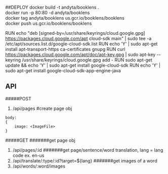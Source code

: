 ##DEPLOY
docker build -t andyta/booklens .  
docker run -p 80:80 -d andyta/booklens  
docker tag andyta/booklens us.gcr.io/booklens/booklens  
docker push us.gcr.io/booklens/booklens


RUN echo "deb [signed-by=/usr/share/keyrings/cloud.google.gpg] https://packages.cloud.google.com/apt cloud-sdk main" | sudo tee -a /etc/apt/sources.list.d/google-cloud-sdk.list
RUN echo 'Y' | sudo apt-get install apt-transport-https ca-certificates gnupg
RUN curl https://packages.cloud.google.com/apt/doc/apt-key.gpg | sudo apt-key --keyring /usr/share/keyrings/cloud.google.gpg add -
RUN sudo apt-get update && echo 'Y' | sudo apt-get install google-cloud-sdk
RUN echo 'Y' | sudo apt-get install google-cloud-sdk-app-engine-java

## API
#####POST
1. /api/pages #create page obj
```
body:
{
    image: <ImageFile>
}
```
#####GET
#######get page obj
1. /api/pages/:id
#######get page/sentence/word translation, lang = lang code ex. en-us
2. /api/translate/:type/:id?target=${lang} 
#######get images of a word
3. /api/words/:word/images
